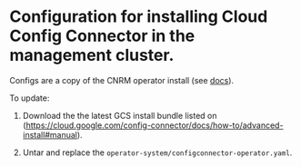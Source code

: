 # Configuration for installing Cloud Config Connector in the management cluster.

Configs are a copy of the CNRM operator install (see [docs](https://cloud.google.com/config-connector/docs/how-to/advanced-install#manual)).

To update:

1. Download the the latest GCS install bundle listed on (https://cloud.google.com/config-connector/docs/how-to/advanced-install#manual).

1. Untar and replace the `operator-system/configconnector-operator.yaml`.
